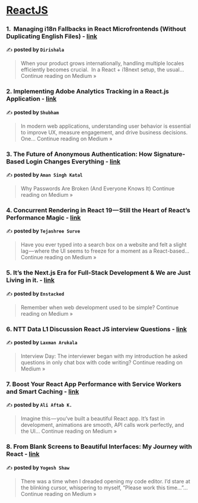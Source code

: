 
<h1><a href=https://medium.com/tag/reactjs/recommended target="_blank" rel="noopener noreferrer">ReactJS</a></h1>
<h3>1. ️ Managing i18n Fallbacks in React Microfrontends (Without Duplicating English Files) - <a href="https://medium.com/@dirishalasandeep/%EF%B8%8F-managing-i18n-fallbacks-in-react-microfrontends-without-duplicating-english-files-4efac8736e2e?source=rss------reactjs-5" target="_blank" rel="noopener noreferrer">link</a></h3>

✍️ **posted by `Dirishala`**

<blockquote>When your product grows internationally, handling multiple locales efficiently becomes crucial.
 In a React + i18next setup, the usual…
Continue reading on Medium »</blockquote>

<h3>2.  Implementing Adobe Analytics Tracking in a React.js Application - <a href="https://medium.com/@shubham8969305655/implementing-adobe-analytics-tracking-in-a-react-js-application-3cfe05429501?source=rss------reactjs-5" target="_blank" rel="noopener noreferrer">link</a></h3>

✍️ **posted by `Shubham`**

<blockquote>In modern web applications, understanding user behavior is essential to improve UX, measure engagement, and drive business decisions. One…
Continue reading on Medium »</blockquote>

<h3>3. The Future of Anonymous Authentication: How Signature-Based Login Changes Everything - <a href="https://besoeasy.medium.com/the-future-of-anonymous-authentication-how-signature-based-login-changes-everything-82291cdb1a62?source=rss------reactjs-5" target="_blank" rel="noopener noreferrer">link</a></h3>

✍️ **posted by `Aman Singh Katal`**

<blockquote>Why Passwords Are Broken (And Everyone Knows It)
Continue reading on Medium »</blockquote>

<h3>4. Concurrent Rendering in React 19 — Still the Heart of React’s Performance Magic - <a href="https://medium.com/@tejutanvi773/concurrent-rendering-in-react-19-still-the-heart-of-reacts-performance-magic-832445d5e419?source=rss------reactjs-5" target="_blank" rel="noopener noreferrer">link</a></h3>

✍️ **posted by `Tejashree Surve`**

<blockquote>Have you ever typed into a search box on a website and felt a slight lag — where the UI seems to freeze for a moment as a React-based…
Continue reading on Medium »</blockquote>

<h3>5. It’s the Next.js Era for Full-Stack Development & We are Just Living in it. - <a href="https://enstacked.medium.com/its-the-next-js-era-for-full-stack-development-we-are-just-living-in-it-82973fd786be?source=rss------reactjs-5" target="_blank" rel="noopener noreferrer">link</a></h3>

✍️ **posted by `Enstacked`**

<blockquote>Remember when web development used to be simple?
Continue reading on Medium »</blockquote>

<h3>6. NTT Data L1 Discussion React JS interview Questions - <a href="https://medium.com/@laxmanuideveloper/ntt-data-l1-discussion-react-js-interview-questions-6384466c4e8d?source=rss------reactjs-5" target="_blank" rel="noopener noreferrer">link</a></h3>

✍️ **posted by `Laxman Arukala`**

<blockquote>Interview Day:
The interviewer began with my introduction he asked questions in only chat box with code writing?
Continue reading on Medium »</blockquote>

<h3>7.  Boost Your React App Performance with Service Workers and Smart Caching - <a href="https://medium.com/@aliaftabk/boost-your-react-app-performance-with-service-workers-and-smart-caching-d7071697ee87?source=rss------reactjs-5" target="_blank" rel="noopener noreferrer">link</a></h3>

✍️ **posted by `Ali Aftab K.`**

<blockquote>Imagine this — you’ve built a beautiful React app. It’s fast in development, animations are smooth, API calls work perfectly, and the UI…
Continue reading on Medium »</blockquote>

<h3>8. From Blank Screens to Beautiful Interfaces: My Journey with React - <a href="https://medium.com/@yogesh.shaw.1996/from-blank-screens-to-beautiful-interfaces-my-journey-with-react-a4cbbfc97a1b?source=rss------reactjs-5" target="_blank" rel="noopener noreferrer">link</a></h3>

✍️ **posted by `Yogesh Shaw `**

<blockquote>There was a time when I dreaded opening my code editor. I’d stare at the blinking cursor, whispering to myself, “Please work this time…”…
Continue reading on Medium »</blockquote>

